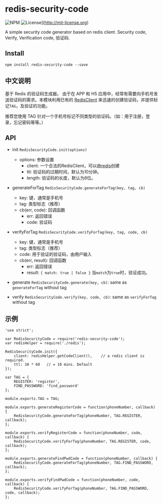 # redis-security-code
![NPM](https://img.shields.io/npm/v/npm.svg)
![License](http://img.shields.io/badge/license-MIT-lightgrey.svg?style=flat)](http://mit-license.org)

A simple security code generator based on redis client. Security code, Verify, Verification code, 验证码.

## Install
`npm install redis-security-code --save`

## 中文说明
基于 Redis 的验证码生成器。
由于在 APP 和 H5 应用中，经常有需要向手机号发送验证码的需求。本模块利用已有的 [RedisClient](https://www.npmjs.com/package/redis) 来迅速的创建验证码，并提供标记`TAG`，及验证的功能。

推荐您使用 TAG 针对一个手机号标记不同类型的验证码。（如：用于注册，登录，忘记密码等等。）

## API

- init `RedisSecurityCode.init(options)`
    - options: 参数设置
        - client: 一个合法的RedisClient，可以由[redis](https://www.npmjs.com/package/redis)创建
        - ttl: 验证码的过期时间，默认为10分钟。
        - length: 验证码的长度，默认为6位。

- generateForTag `RedisSecurityCode.generateForTag(key, tag, cb)`
    - key: 键，通常是手机号
    - tag: 类型标志（推荐）
    - cb(err, code): 回调函数
        - err: 返回错误
        - code: 验证码

- verifyForTag `RedisSecurityCode.verifyForTag(key, tag, code, cb)`
    - key: 键，通常是手机号
    - tag: 类型标志（推荐）
    - code: 用于验证的验证码，由用户输入
    - cb(err, result): 回调函数
        - err: 返回错误
        - result: `{ match: true | false }` 当`match`为`true`时，验证成功。

- generate `RedisSecurityCode.generate(key, cb)`: same as `generateForTag` without tag

- verify `RedisSecurityCode.verify(key, code, cb)`: same as `verifyForTag` without tag


## 示例

```
'use strict';

var RedisSecurityCode = require('redis-security-code');
var redisHelper = require('./redis');

RedisSecurityCode.init({
    client: redisHelper.getCodeClient(),    // a redis client is required.
    ttl: 10 * 60   // = 10 mins. Default
});

var TAG = {
    REGISTER: 'register',
    FIND_PASSWORD: 'find_password'
};

module.exports.TAG = TAG;

module.exports.generateRegisterCode = function(phoneNumber, callback) {
    RedisSecurityCode.generateForTag(phoneNumber, TAG.REGISTER, callback);
};

module.exports.verifyRegisterCode = function(phoneNumber, code, callback) {
    RedisSecurityCode.verifyForTag(phoneNumber, TAG.REGISTER, code, callback);
};

module.exports.generateFindPwdCode = function(phoneNumber, callback) {
    RedisSecurityCode.generateForTag(phoneNumber, TAG.FIND_PASSWORD, callback);
};

module.exports.verifyFindPwdCode = function(phoneNumber, code, callback) {
    RedisSecurityCode.verifyForTag(phoneNumber, TAG.FIND_PASSWORD, code, callback);
};
```
